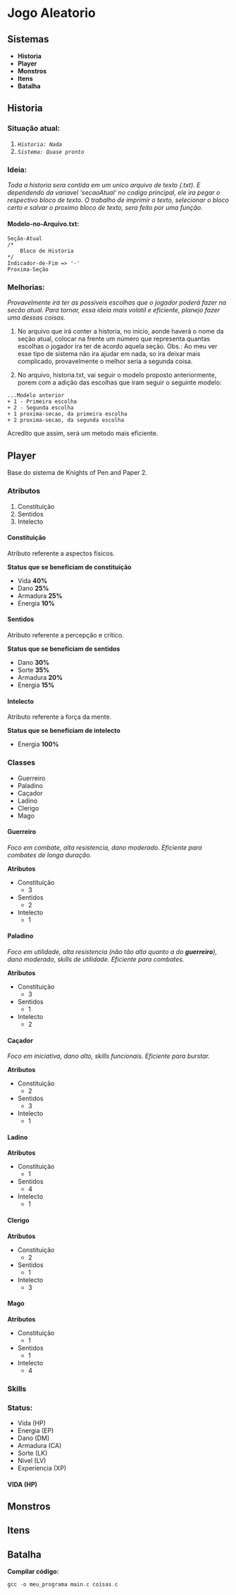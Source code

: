 #  Jogo Aleatorio

## Sistemas

* **Historia**
* **Player**
* **Monstros**
* **Itens**
* **Batalha**

## Historia

### Situação atual:

1. *```Historia: Nada```*
2. *```Sistema: Quase pronto```*

### Ideia:

*Toda a historia sera contida em um unico arquivo de texto (.txt). E dependendo da variavel 'secaoAtual' no codigo principal, ele ira pegar o respectivo bloco de texto. O trabalho de imprimir o texto, selecionar o bloco certo e salvar o proximo bloco de texto, sera feito por uma função.*

#### Modelo-no-Arquivo.txt:

```
Seção-Atual
/*
    Bloco de Historia
*/
Indicador-de-Fim => '-'
Proxima-Seção
```

### Melhorias:

*Provavelmente irá ter as possiveis escolhas que o jogador poderá fazer na secão atual. Para tornar, essa ideia mais volatil e eficiente, planejo fazer uma dessas coisas.*

1. No arquivo que irá conter a historia, no inicio, aonde haverá o nome da seção atual, colocar na frente um número que representa quantas escolhas o jogador ira ter de acordo aquela seção. Obs.: Ao meu ver esse tipo de sistema não ira ajudar em nada, so ira deixar mais complicado, provavelmente o melhor seria a segunda coisa.

2. No arquivo, historia.txt, vai seguir o modelo proposto anteriormente, porem com a adição das escolhas que iram seguir o seguinte modelo:
```
...Modelo anterior
+ 1 - Primeira escolha
+ 2 - Segunda escolha
+ 1 proxima-secao, da primeira escolha
+ 2 proxima-secao, da segunda escolha
```

Acredito que assim, será um metodo mais eficiente.

## Player

Base do sistema de Knights of Pen and Paper 2.

### Atributos

1. Constituição
2. Sentidos
3. Intelecto

#### Constituição

Atributo referente a aspectos físicos.

**Status que se beneficiam de constituição**
* Vida **40%**
* Dano **25%**
* Armadura **25%**
* Energia **10%**


#### Sentidos

Atributo referente a percepção e crítico.

**Status que se beneficiam de sentidos**
* Dano **30%**
* Sorte **35%**
* Armadura **20%**
* Energia **15%**

#### Intelecto

Atributo referente a força da mente.

**Status que se beneficiam de intelecto**
* Energia **100%**

### Classes

* Guerreiro
* Paladino
* Caçador
* Ladino
* Clerigo
* Mago

#### Guerreiro

*Foco em combate, alta resistencia, dano moderado. Eficiente para combates de longa duração.*

**Atributos**

* Constituição
    * 3
* Sentidos
    * 2
* Intelecto
    * 1

#### Paladino

*Foco em utilidade, alta resistencia (não tão alta quanto a do **guerreiro**), dano moderado, skills de utilidade. Eficiente para combates.*

**Atributos**

* Constituição
    * 3
* Sentidos
    * 1
* Intelecto
    * 2


#### Caçador

*Foco em iniciativa, dano alto, skills funcionais. Eficiente para burstar.*

**Atributos**

* Constituição
    * 2
* Sentidos
    * 3
* Intelecto
    * 1

#### Ladino

**Atributos**

* Constituição
    * 1
* Sentidos
    * 4
* Intelecto
    * 1

#### Clerigo

**Atributos**

* Constituição
    * 2
* Sentidos
    * 1
* Intelecto
    * 3

#### Mago

**Atributos**

* Constituição
    * 1
* Sentidos
    * 1
* Intelecto
    * 4

### Skills

### Status:

* Vida (HP)
* Energia (EP)
* Dano (DM)
* Armadura (CA)
* Sorte (LK)
* Nível (LV)
* Experiencia (XP)

#### VIDA (HP)



## Monstros

## Itens

## Batalha

__Compilar código:__

``` c
gcc -o meu_programa main.c coisas.c
```
